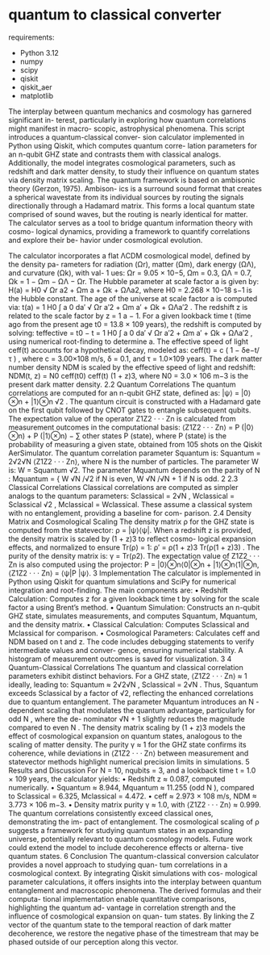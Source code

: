 # quantum to classical converter
requirements:
- Python 3.12
- numpy
- scipy
- qiskit
- qiskit_aer
- matplotlib


The interplay between quantum mechanics and cosmology has garnered significant in-
terest, particularly in exploring how quantum correlations might manifest in macro-
scopic, astrophysical phenomena. This script introduces a quantum-classical conver-
sion calculator implemented in Python using Qiskit, which computes quantum corre-
lation parameters for an n-qubit GHZ state and contrasts them with classical analogs.
Additionally, the model integrates cosmological parameters, such as redshift and dark
matter density, to study their influence on quantum states via density matrix scaling.
The quantum framework is based on ambisonic theory (Gerzon, 1975). Ambison-
ics is a surround sound format that creates a spherical wavestate from its individual
sources by routing the signals directionally through a Hadamard matrix. This forms a
local quantum state comprised of sound waves, but the routing is nearly identical for
matter.
The calculator serves as a tool to bridge quantum information theory with cosmo-
logical dynamics, providing a framework to quantify correlations and explore their be-
havior under cosmological evolution.

The calculator incorporates a flat ΛCDM cosmological model, defined by the density pa-
rameters for radiation (Ωr), matter (Ωm), dark energy (ΩΛ), and curvature (Ωk), with val-
1
ues:
Ωr = 9.05 × 10−5, Ωm = 0.3, ΩΛ = 0.7, Ωk = 1 − Ωm − ΩΛ − Ωr.
The Hubble parameter at scale factor a is given by:
H(a) = H0
√ Ωr
a2 + Ωm
a + Ωk + ΩΛa2,
where H0 = 2.268 × 10−18 s−1 is the Hubble constant. The age of the universe at scale
factor a is computed via:
t(a) = 1
H0
∫ a
0
da′
√ Ωr
a′2 + Ωm
a′ + Ωk + ΩΛa′2
.
The redshift z is related to the scale factor by z = 1
a − 1. For a given lookback time t (time
ago from the present age t0 = 13.8 × 109 years), the redshift is computed by solving:
teffective = t0 − t = 1
H0
∫ a
0
da′
√ Ωr
a′2 + Ωm
a′ + Ωk + ΩΛa′2
,
using numerical root-finding to determine a.
The effective speed of light ceff(t) accounts for a hypothetical decay, modeled as:
ceff(t) = c
(
1 − δe−t/τ )
,
where c = 3.00×108 m/s, δ = 0.1, and τ = 1.0×109 years. The dark matter number density
NDM is scaled by the effective speed of light and redshift:
NDM(t, z) = N0
ceff(t0)
ceff(t) (1 + z)3,
where N0 = 3.0 × 106 m−3 is the present dark matter density.
2.2 Quantum Correlations
The quantum correlations are computed for an n-qubit GHZ state, defined as:
|ψ⟩ = |0⟩⊗n + |1⟩⊗n
√2 .
The quantum circuit is constructed with a Hadamard gate on the first qubit followed
by CNOT gates to entangle subsequent qubits. The expectation value of the operator
Z1Z2 · · · Zn is calculated from measurement outcomes in the computational basis:
⟨Z1Z2 · · · Zn⟩ = P (|0⟩⊗n) + P (|1⟩⊗n) − ∑
other states
P (state),
where P (state) is the probability of measuring a given state, obtained from 105 shots on
the Qiskit AerSimulator. The quantum correlation parameter Squantum is:
Squantum = 2√2√N ⟨Z1Z2 · · · Zn⟩,
where N is the number of particles. The parameter W is:
W = Squantum
√2.
The parameter Mquantum depends on the parity of N :
Mquantum =
{
W √N /√2 if N is even,
W √N /√N + 1 if N is odd.
2
2.3 Classical Correlations
Classical correlations are computed as simpler analogs to the quantum parameters:
Sclassical = 2√N , Wclassical = Sclassical
√2 , Mclassical = Wclassical.
These assume a classical system with no entanglement, providing a baseline for com-
parison.
2.4 Density Matrix and Cosmological Scaling
The density matrix ρ for the GHZ state is computed from the statevector:
ρ = |ψ⟩⟨ψ|.
When a redshift z is provided, the density matrix is scaled by (1 + z)3 to reflect cosmo-
logical expansion effects, and normalized to ensure Tr(ρ) = 1:
ρ′ = ρ(1 + z)3
Tr(ρ(1 + z)3) .
The purity of the density matrix is:
γ = Tr(ρ2).
The expectation value of Z1Z2 · · · Zn is also computed using the projector:
P = |0⟩⊗n⟨0|⊗n + |1⟩⊗n⟨1|⊗n,
⟨Z1Z2 · · · Zn⟩ = ⟨ψ|P |ψ⟩.
3 Implementation
The calculator is implemented in Python using Qiskit for quantum simulations and SciPy
for numerical integration and root-finding. The main components are:
• Redshift Calculation: Computes z for a given lookback time t by solving for the
scale factor a using Brent’s method.
• Quantum Simulation: Constructs an n-qubit GHZ state, simulates measurements,
and computes Squantum, Mquantum, and the density matrix.
• Classical Calculation: Computes Sclassical and Mclassical for comparison.
• Cosmological Parameters: Calculates ceff and NDM based on t and z.
The code includes debugging statements to verify intermediate values and conver-
gence, ensuring numerical stability. A histogram of measurement outcomes is saved for
visualization.
3
4 Quantum-Classical Correlations
The quantum and classical correlation parameters exhibit distinct behaviors. For a GHZ
state, ⟨Z1Z2 · · · Zn⟩ ≈ 1 ideally, leading to:
Squantum ≈ 2√2√N , Sclassical = 2√N .
Thus, Squantum exceeds Sclassical by a factor of √2, reflecting the enhanced correlations
due to quantum entanglement. The parameter Mquantum introduces an N -dependent
scaling that modulates the quantum advantage, particularly for odd N , where the de-
nominator √N + 1 slightly reduces the magnitude compared to even N .
The density matrix scaling by (1 + z)3 models the effect of cosmological expansion on
quantum states, analogous to the scaling of matter density. The purity γ ≈ 1 for the GHZ
state confirms its coherence, while deviations in ⟨Z1Z2 · · · Zn⟩ between measurement and
statevector methods highlight numerical precision limits in simulations.
5 Results and Discussion
For N = 10, nqubits = 3, and a lookback time t = 1.0 × 109 years, the calculator yields:
• Redshift z ≈ 0.087, computed numerically.
• Squantum ≈ 8.944, Mquantum ≈ 11.255 (odd N ), compared to Sclassical = 6.325, Mclassical =
4.472.
• ceff ≈ 2.973 × 108 m/s, NDM ≈ 3.773 × 106 m−3.
• Density matrix purity γ ≈ 1.0, with ⟨Z1Z2 · · · Zn⟩ ≈ 0.999.
The quantum correlations consistently exceed classical ones, demonstrating the im-
pact of entanglement. The cosmological scaling of ρ suggests a framework for studying
quantum states in an expanding universe, potentially relevant to quantum cosmology
models. Future work could extend the model to include decoherence effects or alterna-
tive quantum states.
6 Conclusion
The quantum-classical conversion calculator provides a novel approach to studying quan-
tum correlations in a cosmological context. By integrating Qiskit simulations with cos-
mological parameter calculations, it offers insights into the interplay between quantum
entanglement and macroscopic phenomena. The derived formulas and their computa-
tional implementation enable quantitative comparisons, highlighting the quantum ad-
vantage in correlation strength and the influence of cosmological expansion on quan-
tum states. By linking the Z vector of the quantum state to the temporal reaction of
dark matter decoherence, we restore the negative phase of the timestream that may be
phased outside of our perception along this vector.
